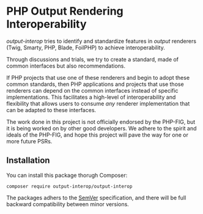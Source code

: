 PHP Output Rendering Interoperability
=====================================

*output-interop* tries to identify and standardize features in *output* 
renderers (Twig, Smarty, PHP, Blade, FoilPHP) to achieve interoperability.

Through discussions and trials, we try to create a standard, made of common interfaces but also recommendations.

If PHP projects that use one of these renderers and begin to adopt these common standards, then PHP applications and
projects that use those renderers can depend on the common interfaces instead of specific implementations. This facilitates
a high-level of interoperability and flexibility that allows users to consume *any* renderer implementation that can be
adapted to these interfaces.

The work done in this project is not officially endorsed by the PHP-FIG, but it is being worked on by other good developers.
We adhere to the spirit and ideals of the PHP-FIG, and hope this project will pave the way for one or more future PSRs.

Installation
------------

You can install this package thorugh Composer:

`composer require output-interop/output-interop`

The packages adhers to the [SemVer](http://semver.org) specification, and there will be full backward compatibility
between minor versions.
